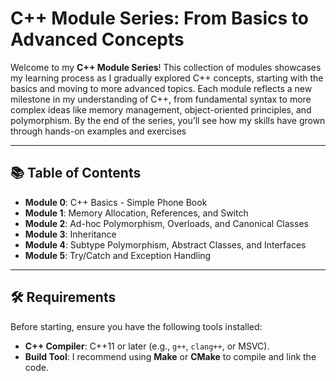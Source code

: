 # C++ Module Series: From Basics to Advanced Concepts

Welcome to my **C++ Module Series**! This collection of modules showcases my learning process as I gradually explored C++ concepts, starting with the basics and moving to more advanced topics. Each module reflects a new milestone in my understanding of C++, from fundamental syntax to more complex ideas like memory management, object-oriented principles, and polymorphism. By the end of the series, you’ll see how my skills have grown through hands-on examples and exercises

---

## 📚 Table of Contents

- **Module 0**: C++ Basics - Simple Phone Book
- **Module 1**: Memory Allocation, References, and Switch
- **Module 2**: Ad-hoc Polymorphism, Overloads, and Canonical Classes
- **Module 3**: Inheritance
- **Module 4**: Subtype Polymorphism, Abstract Classes, and Interfaces
- **Module 5**: Try/Catch and Exception Handling



---

## 🛠️ Requirements

Before starting, ensure you have the following tools installed:

- **C++ Compiler**: C++11 or later (e.g., `g++`, `clang++`, or MSVC).
- **Build Tool**: I recommend using **Make** or **CMake** to compile and link the code.

